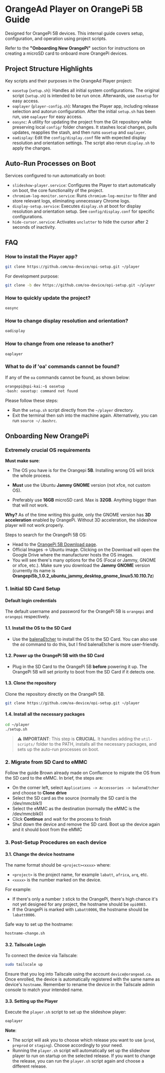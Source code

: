 # OrangeAd Player on OrangePi 5B Guide

Designed for OrangePi 5B devices. This internal guide covers setup, configuration, and operation using project scripts.

Refer to the **"Onboarding New OrangePi"** section for instructions on creating a microSD card to onboard more OrangePi devices.

## Project Structure Highlights

Key scripts and their purposes in the OrangeAd Player project:

- `oasetup` (`setup.sh`): Handles all initial system configurations. The original script (`setup.sh`) is intended to be run once. Afterwards, use `oasetup` for easy access.
- `oaplayer` (`player-config.sh`): Manages the Player app, including release selection and autorun configuration. After the initial `setup.sh` has been run, use `oaplayer` for easy access.
- `oasync`: A utility for updating the project from the Git repository while preserving local `config/` folder changes. It stashes local changes, pulls updates, reapplies the stash, and then runs `oasetup` and `oaplayer`.
- `oadisplay`: Edit the `config/display.conf` file with expected display resolution and orientation settings. The script also rerun `display.sh` to apply the changes.

## Auto-Run Processes on Boot

Services configured to run automatically on boot:

- `slideshow-player.service`: Configures the Player to start automatically on boot, the core functionality of the project.
- `chromium-log-monitor.service`: Runs `chromium-log-monitor` to filter and store relevant logs, eliminating unnecessary Chrome logs.
- `display-setup.service`: Executes `display.sh` at boot for display resolution and orientation setup. See `config/display.conf` for specific configurations.
- `hide-cursor.service`: Activates `unclutter` to hide the cursor after 2 seconds of inactivity.

## FAQ

### How to install the Player app?

```bash
git clone https://github.com/oa-device/opi-setup.git ~/player
```

For development purpose:

```bash
git clone -b dev https://github.com/oa-device/opi-setup.git ~/player
```

### How to quickly update the project?

```bash
oasync
```

### How to change display resolution and orientation?

```bash
oadisplay
```

### How to change from one release to another?

```bash
oaplayer
```

### What to do if 'oa' commands cannot be found?

If any of the `oa` commands cannot be found, as shown below:

```bash
orangepi@opi-kai:~$ oasetup
-bash: oasetup: command not found
```

Please follow these steps:

- Run the `setup.sh` script directly from the `~/player` directory.
- Exit the terminal then ssh into the machine again. Alternatively, you can run `source ~/.bashrc`.

## Onboarding New OrangePi

### Extremely crucial OS requirements

**Must make sure**:

- The OS you have is for the Orangepi **5B**. Installing wrong OS will brick the whole process.

- **Must** use the Ubuntu **Jammy GNOME** version (not xfce, not custom OS).

- Preferably use **16GB** microSD card. Max is **32GB**. Anything bigger than that will not work.

**Why?** As of the time writing this guide, only the GNOME version has **3D acceleration** enabled by OrangePi. Without 3D acceleration, the slideshow player will not work properly.

Steps to search for the OrangePi 5B OS:

- Head to the [OrangePi 5B Download page](http://www.orangepi.org/html/hardWare/computerAndMicrocontrollers/service-and-support/Orange-Pi-5B.html).
- Official Images -> Ubuntu image. Clicking on the Download will open the Google Drive where the manufacturer hosts the OS images.
- You will see there's many options for the OS (Focal or Jammy, GNOME or xfce, etc.). Make sure you download the **Jammy GNOME** version (currently its name is **Orangepi5b_1.0.2_ubuntu_jammy_desktop_gnome_linux5.10.110.7z**)

### 1. Initial SD Card Setup

#### Default login credentials

The default username and password for the OrangePi 5B is `orangepi` and `orangepi` respectively.

#### 1.1. Install the OS to the SD Card

- Use the [balenaEtcher](https://www.balena.io/etcher/) to install the OS to the SD Card. You can also use the `dd` command to do this, but I find balenaEtcher is more user-friendly.

#### 1.2. Power up the OrangePi 5B with the SD Card

- Plug in the SD Card to the OrangePi 5B **before** powering it up. The OrangePi 5B will set priority to boot from the SD Card if it detects one.

#### 1.3. Clone the repository

Clone the repository directly on the OrangePi 5B.

```bash
git clone https://github.com/oa-device/opi-setup.git ~/player
```

#### 1.4. Install all the necessary packages

```bash
cd ~/player
./setup.sh
```

> :warning: **IMPORTANT**: This step is **CRUCIAL**. It handles adding the `util-scripts/` folder to the PATH, installs all the necessary packages, and sets up the auto-run processes on boot.

### 2. Migrate from SD Card to eMMC

Follow the guide Brown already made on Confluence to migrate the OS from the SD card to the eMMC. In brief, the steps are:

- On the corner left, select `Applications -> Accessories -> balenaEtcher` and choose to **Clone drive**
- Select the SD card as the source (normally the SD card is the /dev/mmcblk1)
- Select the eMMC as the destination (normally the eMMC is the /dev/mmcblk0)
- Click **Continue** and wait for the process to finish
- Shut down the device and remove the SD card. Boot up the device again and it should boot from the eMMC

### 3. Post-Setup Procedures on each device

#### 3.1. Change the device hostname

The name format should be `<project><xxxx>` where:

- `<project>` is the project name, for example `labatt`, `africa`, `arq`, etc.
- `<xxxx>` is the number marked on the device.

For example:

- If there's only a number `3` stick to the OrangePi, there's high chance it's not yet designed for any project, the hostname should be `opi0003`.
- If the OrangePi is marked with `Labatt0006`, the hostname should be `labatt0006`.

Safe way to set up the hostname:

```bash
hostname-change.sh
```

#### 3.2. Tailscale Login

To connect the device via Tailscale:

```bash
sudo tailscale up
```

Ensure that you log into Tailscale using the account `device@orangead.ca`. Once enrolled, the device is automatically registered with the same name as device's `hostname`. Remember to rename the device in the Tailscale admin console to match your intended name.

#### 3.3. Setting up the Player

Execute the `player.sh` script to set up the slideshow player:

```bash
oaplayer
```

**Note**:

- The script will ask you to choose which release you want to use (`prod`, `preprod` or `staging`). Choose accordingly to your need.
- Running the `player.sh` script will automatically set up the slideshow player to run on startup on the selected release. If you want to change the release, you can run the `player.sh` script again and choose a different release.
